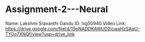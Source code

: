 # Assignment-2---Neural

Name: Lakshmi Sravanthi Gandu
ID: lxg50940
Video Link: https://drive.google.com/file/d/1SpNADDKAWUD2jcwaHzSAqU-TY0o7XNQf/view?usp=drive_link
